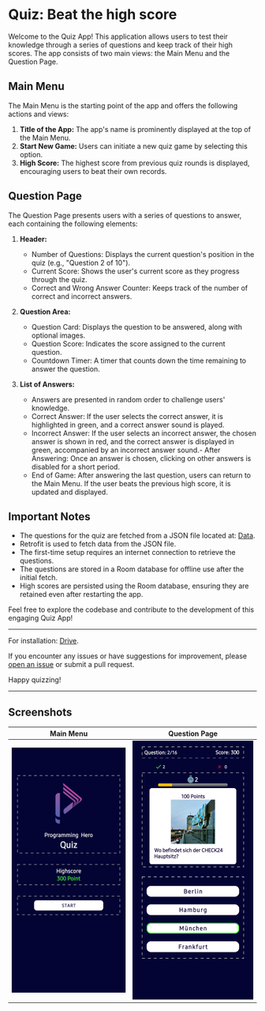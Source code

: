 # Quiz: Beat the high score

Welcome to the Quiz App! This application allows users to test their knowledge through a series of questions and keep track of their high scores. The app consists of two main views: the Main Menu and the Question Page.

## Main Menu

The Main Menu is the starting point of the app and offers the following actions and views:

1. **Title of the App:** The app's name is prominently displayed at the top of the Main Menu.
2. **Start New Game:** Users can initiate a new quiz game by selecting this option.
3. **High Score:** The highest score from previous quiz rounds is displayed, encouraging users to beat their own records.

## Question Page

The Question Page presents users with a series of questions to answer, each containing the following elements:

1. **Header:**
   - Number of Questions: Displays the current question's position in the quiz (e.g., "Question 2 of 10").
   - Current Score: Shows the user's current score as they progress through the quiz.
   - Correct and Wrong Answer Counter: Keeps track of the number of correct and incorrect answers.

2. **Question Area:**
   - Question Card: Displays the question to be answered, along with optional images.
   - Question Score: Indicates the score assigned to the current question.
   - Countdown Timer: A timer that counts down the time remaining to answer the question.

3. **List of Answers:**
   - Answers are presented in random order to challenge users' knowledge.
   - Correct Answer: If the user selects the correct answer, it is highlighted in green, and a correct answer sound is played.
   - Incorrect Answer: If the user selects an incorrect answer, the chosen answer is shown in red, and the correct answer is displayed in green, accompanied by an incorrect answer sound.- After Answering: Once an answer is chosen, clicking on other answers is disabled for a short period.
   - End of Game: After answering the last question, users can return to the Main Menu. If the user beats the previous high score, it is updated and displayed.

## Important Notes

- The questions for the quiz are fetched from a JSON file located at: [Data](https://herosapp.nyc3.digitaloceanspaces.com/quiz.json).
- Retrofit is used to fetch data from the JSON file.
- The first-time setup requires an internet connection to retrieve the questions.
- The questions are stored in a Room database for offline use after the initial fetch.
- High scores are persisted using the Room database, ensuring they are retained even after restarting the app.

Feel free to explore the codebase and contribute to the development of this engaging Quiz App!

---

For installation: [Drive](https://drive.google.com/file/d/12a0L-ROW5xPhalgGDEZrAr_rAFLfU1Uk/view?usp=drive_link).

If you encounter any issues or have suggestions for improvement, please [open an issue](link-to-issue-tracker) or submit a pull request.

Happy quizzing!

---

## Screenshots

| Main Menu | Question Page |
| :--------: | :-------------: |
| ![Main Menu](screenshots/main_page.jpg) | ![Question Page](screenshots/question_page.jpg) |

